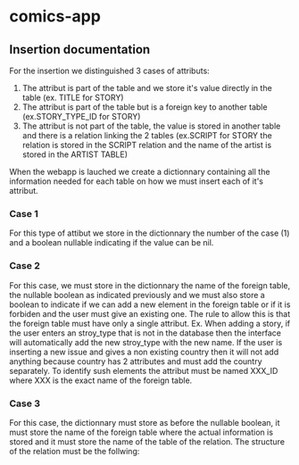 # comics-app

## Insertion documentation

For the insertion we distinguished 3 cases of attributs:
1. The attribut is part of the table and we store it's value directly in the table (ex. TITLE for STORY)
2. The attribut is part of the table but is a foreign key to another table (ex.STORY_TYPE_ID for STORY)
3. The attribut is not part of the table, the value is stored in another table and there is a relation linking the 2 tables (ex.SCRIPT for STORY the relation is stored in the SCRIPT relation and the name of the artist is stored in the ARTIST TABLE)

When the webapp is lauched we create a dictionnary containing all the information needed for each table on how we must insert each of it's attribut.

### Case 1
For this type of attibut we store in the dictionnary the number of the case (1) and a boolean nullable indicating if the value can be nil.

### Case 2 
For this case, we must store in the dictionnary the name of the foreign table, the nullable boolean as indicated previously and we must also store a boolean to indicate if we can add a new element in the foreign table or if it is forbiden and the user must give an existing one. The rule to allow this is that the foreign table must have only a single attribut. Ex. When adding a story, if the user enters an stroy_type that is not in the database then the interface will automatically add the new stroy_type with the new name. If the user is inserting a new issue and gives a non existing country then it will not add anything because country has 2 attributes and must add the country separately. To identify sush elements the attribut must be named XXX_ID where XXX is the exact name of the foreign table.

### Case 3
For this case, the dictionnary must store as before the nullable boolean, it must store the name of the foreign table where the actual information is stored and it must store the name of the table of the relation. The structure of the relation must be the follwing:


